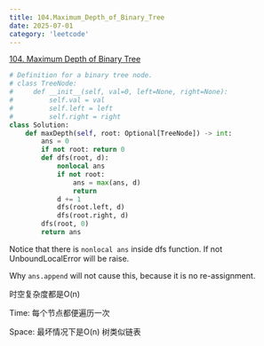 ```yaml
---
title: 104.Maximum_Depth_of_Binary_Tree
date: 2025-07-01
category: 'leetcode'
---
```


[104. Maximum Depth of Binary Tree](https://leetcode.cn/problems/maximum-depth-of-binary-tree/)

```py
# Definition for a binary tree node.
# class TreeNode:
#     def __init__(self, val=0, left=None, right=None):
#         self.val = val
#         self.left = left
#         self.right = right
class Solution:
    def maxDepth(self, root: Optional[TreeNode]) -> int:
        ans = 0
        if not root: return 0
        def dfs(root, d):
            nonlocal ans
            if not root:
                ans = max(ans, d)
                return
            d += 1
            dfs(root.left, d)
            dfs(root.right, d)
        dfs(root, 0)
        return ans

```

Notice that there is `nonlocal ans` inside dfs function. If not UnboundLocalError will be raise.

Why `ans.append` will not cause this, because it is no re-assignment.

时空复杂度都是O(n)

Time: 每个节点都便遍历一次

Space: 最坏情况下是O(n) 树类似链表
